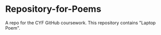 # Repository-for-Poems
A repo for the CYF GitHub coursework.
This repository contains "Laptop Poem". 
